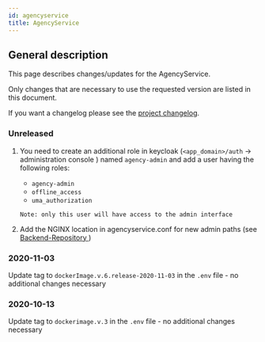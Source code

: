 ```yaml
---
id: agencyservice
title: AgencyService
---
```


## General description

This page describes changes/updates for the AgencyService.

Only changes that are necessary to use the requested version are listed in this document.

If you want a changelog please see the [project changelog](https://github.com/CaritasDeutschland/caritas-onlineBeratung-agencyservice/blob/master/CHANGELOG.md).

### Unreleased

1. You need to create an additional role in keycloak (`<app_domain>/auth` -> administration console
) named `agency-admin` and add a user having the
     following roles:
     - `agency-admin`
     - `offline_access`
     - `uma_authorization`
    
    `Note: only this user will have access to the admin interface`

2. Add the NGINX location in agencyservice.conf for new admin paths (see [Backend-Repository
](https://github.com/CaritasDeutschland/caritas-onlineBeratung-backend))

### 2020-11-03

Update tag to `dockerImage.v.6.release-2020-11-03` in the `.env` file - no additional changes necessary 

### 2020-10-13

Update tag to `dockerimage.v.3` in the `.env` file - no additional changes necessary 
